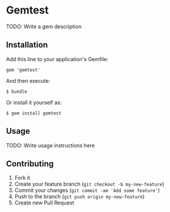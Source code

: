 # Gemtest

TODO: Write a gem description

## Installation

Add this line to your application's Gemfile:

    gem 'gemtest'

And then execute:

    $ bundle

Or install it yourself as:

    $ gem install gemtest

## Usage

TODO: Write usage instructions here

## Contributing

1. Fork it
2. Create your feature branch (`git checkout -b my-new-feature`)
3. Commit your changes (`git commit -am 'Add some feature'`)
4. Push to the branch (`git push origin my-new-feature`)
5. Create new Pull Request
